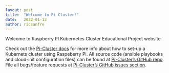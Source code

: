 ```yaml
---
layout: post
title:  "Welcome to Pi Cluster!"
date:   2022-01-13
author: ricsanfre
---
```


Welcome to Raspberry PI Kubernetes Cluster Educational Project website

Check out the [Pi-Cluster docs][pi-cluster-docs] for more info about how to set-up a Kubernets cluster using Raspeberry Pi. 
All source code (ansible playbooks and cloud-init configuration files) can be found at [Pi-Cluster’s GitHub repo][pi-cluster-gh].
File all bugs/feature requests at [Pi-Cluster’s GitHub issues section][pi-cluster-gh-issues].

[pi-cluster-gh]:         https://github.com/ricsanfre/pi-cluster 
[pi-cluster-docs]:       http://picluster.ricsanfre.com/doc/home
[pi-cluster-gh-issues]:  https://github.com/ricsanfre/pi-cluster/issues

